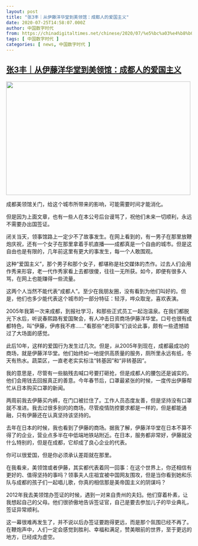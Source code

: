 ```yaml
---
layout: post
title: "张3丰｜从伊藤洋华堂到美领馆：成都人的爱国主义"
date: 2020-07-25T14:58:07.000Z
author: 中国数字时代
from: https://chinadigitaltimes.net/chinese/2020/07/%e5%bc%a03%e4%b8%b0%ef%bd%9c%e4%bb%8e%e4%bc%8a%e8%97%a4%e6%b4%8b%e5%8d%8e%e5%a0%82%e5%88%b0%e7%be%8e%e9%a2%86%e9%a6%86%ef%bc%9a%e6%88%90%e9%83%bd%e4%ba%ba%e7%9a%84%e7%88%b1%e5%9b%bd%e4%b8%bb%e4%b9%89/
tags: [ 中国数字时代 ]
categories: [ news, 中国数字时代 ]
---
```

<!--1595689087000-->
[张3丰｜从伊藤洋华堂到美领馆：成都人的爱国主义](https://chinadigitaltimes.net/chinese/2020/07/%e5%bc%a03%e4%b8%b0%ef%bd%9c%e4%bb%8e%e4%bc%8a%e8%97%a4%e6%b4%8b%e5%8d%8e%e5%a0%82%e5%88%b0%e7%be%8e%e9%a2%86%e9%a6%86%ef%bc%9a%e6%88%90%e9%83%bd%e4%ba%ba%e7%9a%84%e7%88%b1%e5%9b%bd%e4%b8%bb%e4%b9%89/)
------

<div>
<p><img class="aligncenter wp-image-650871" src="https://chinadigitaltimes.net/chinese/files/2020/07/屏幕快照-2020-07-25-上午10.17.10.png" alt="" width="500" height="308" srcset="https://chinadigitaltimes.net/chinese/files/2020/07/屏幕快照-2020-07-25-上午10.17.10.png 613w, https://chinadigitaltimes.net/chinese/files/2020/07/屏幕快照-2020-07-25-上午10.17.10-300x185.png 300w" sizes="(max-width: 500px) 100vw, 500px" /></p><p>成都美领馆关门，给这个城市所带来的影响，可能需要时间才能消化。</p><div class="text_exposed_show"><p>但是因为上面文章，也有一些人在本公号后台谩骂了，祝他们未来一切顺利，永远不需要办出国签证。</p><p>闭关当天，领事馆路上一定少不了故事发生。在网上看到的，有一男子在那里放鞭炮庆祝，还有一个女子在那里拿着手机直播——成都真是一个自由的城市。但是这自由也是有限的，几年前这里有更大的事发生，每一个人敢围观。</p><p>这种“爱国主义”，那个男子和那个女子，都堪称是社交媒体的杰作。过去人们会用作秀来形容，老一代作秀家看上去都很傻，往往一无所获。如今，即便有很多人骂，在网上也能赚得一些流量。</p><p>这两个人当然不能代表“成都人”。至少在我朋友圈，没有看到为他们叫好的。但是，他们也多少能代表这个城市的一部分特征：轻浮，哗众取宠，喜欢表演。</p><p>2005年我第一次来成都，到报社学习，和那些正式员工一起泡温泉。在我们都脱光下水后，听说春熙路有爱国聚会，有人冲击日资商场伊藤洋华堂。口号也很有成都特色，叫“伊藤，伊疼我不疼……”看那些“老同事”们谈论此事，颇有一些遗憾错过了大场面的感觉。</p><p>此后10年，这样的爱国行为发生过几次。但是，从2005年到现在，成都最成功的商场，就是伊藤洋华堂。他们始终如一地提供高质量的服务，厕所里永远有纸，冬天有热水。蔬菜区，一直老老实实标注“转基因”和“非转基因”。</p><p>我的意思是，尽管有一些脑残去喊口号要打砸抢，但是成都人的腰包还是诚实的。他们会用钱去回报真正的善意。今年春节后，口罩最紧张的时候，一度传出伊藤帮忙从日本购买口罩的新闻。</p><p>两周前我去伊藤买内裤，在门口被拦住了。工作人员态度友善，但是坚持没有口罩就不准进。我去过很多别的的商场，尽管疫情防控要求都是一样的，但是都能通融，只有伊藤还在认真坚持该坚持的。</p><p>去年在日本的时候，我也看到了伊藤的商场。据我了解，伊藤洋华堂在日本不算不得了的企业，营业点多半在中低端地铁站附近。在日本，服务都非常好，伊藤就没什么特别的，但是在成都，它却成了良心企业的代表。</p><p>你可以很爱国，但是你必须承认差距就在那里。</p><p>在我看来，美领馆或者伊藤，其实都代表着同一回事：在这个世界上，你还相信有更好的、值得坚持的事吗？领事夫人庄祖宜被中国网友围攻，但是当你看到她和乐队与成都的孩子们一起唱儿歌，你真的相信那是美帝国主义的阴谋吗？</p><p>2012年我去美领馆办签证的时候，遇到一对来自贵州的夫妇。他们穿着朴素，让我想起自己的父母。他们很骄傲地告诉签证官，自己是要去参加儿子的毕业典礼，签证异常顺利。</p><p>这一幕很难再发生了，并不说以后办签证要跑得更远，而是那个氛围已经不再了。在鞭炮声中，人们一定会感觉到胜利、幸福和满足，赞美眼前的世界，至于更远的地方，已经成为虚空。</p></div><p>&nbsp;</p>
</div>
